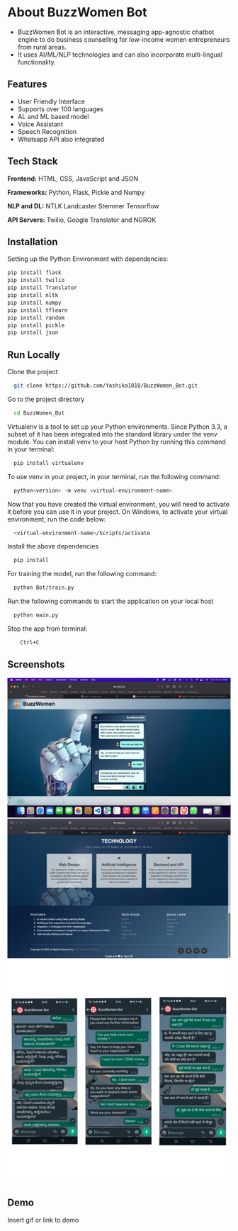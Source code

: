 
# About BuzzWomen Bot

- BuzzWomen Bot is an interactive, messaging app-agnostic chatbot engine to do business counselling for low-income women entrepreneurs from rural areas.
- It uses AI/ML/NLP technologies and can also incorporate multi-lingual functionality.



## Features

- User Friendly Interface
- Supports over 100 languages
- AL and ML based model
- Voice Assistant
- Speech Recognition
- Whatsapp API also integrated


## Tech Stack

**Frontend:** HTML, CSS, JavaScript and JSON

**Frameworks:** Python, Flask, Pickle and Numpy

**NLP and DL:** NTLK Landcaster Stemmer Tensorflow

**API Servers:** Twilio, Google Translator and NGROK


## Installation

Setting up the Python Environment with dependencies:

```bash
pip install flask
pip install twilio
pip install Translator
pip install nltk
pip install numpy
pip install tflearn
pip install random
pip install pickle
pip install json
```
    
## Run Locally

Clone the project

```bash
  git clone https://github.com/Yashika1818/BuzzWomen_Bot.git
```

Go to the project directory

```bash
  cd BuzzWomen_Bot
```


Virtualenv is a tool to set up your Python environments. Since Python 3.3, a subset of it has been integrated into the standard library under the venv module. You can install venv to your host Python by running this command in your terminal:

```bash
  pip install virtualenv
```

To use venv in your project, in your terminal, run the following command:

```bash
  python<version> -m venv <virtual-environment-name>
```

Now that you have created the virtual environment, you will need to activate it before you can use it in your project. On Windows, to activate your virtual environment, run the code below:

```bash
  <virtual-environment-name>/Scripts/activate
```

Install the above dependencies

```bash
  pip install
```

For training the model, run the following command:

```bash
  python Bot/train.py
```

Run the following commands to start the application on your local host

```bash
  python main.py
```

Stop the app from terminal:

```bash
    Ctrl+C
```




## Screenshots

![App Screenshot](/images/img4.jpeg)
![App Screenshot](/images/img3.jpeg)
![App Screenshot](/images/img5.jpeg)


## Demo

Insert gif or link to demo

